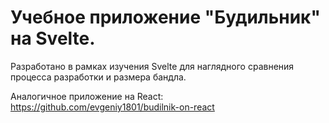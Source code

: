 # Учебное приложение "Будильник" на Svelte.
Разработано в рамках изучения Svelte для наглядного сравнения процесса разработки и размера бандла.

Аналогичное приложение на React:
https://github.com/evgeniy1801/budilnik-on-react
